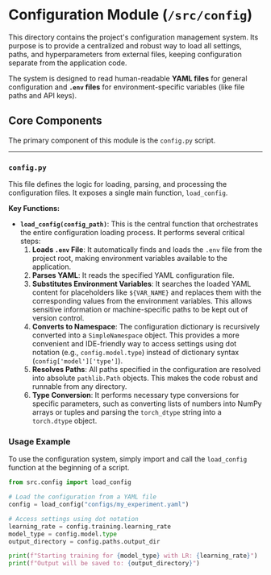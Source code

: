 # Configuration Module (`/src/config`)

This directory contains the project's configuration management system. Its purpose is to provide a centralized and robust way to load all settings, paths, and hyperparameters from external files, keeping configuration separate from the application code.

The system is designed to read human-readable **YAML files** for general configuration and **`.env` files** for environment-specific variables (like file paths and API keys).

## Core Components

The primary component of this module is the `config.py` script.

---

### `config.py`

This file defines the logic for loading, parsing, and processing the configuration files. It exposes a single main function, `load_config`.

**Key Functions:**

* **`load_config(config_path)`**: This is the central function that orchestrates the entire configuration loading process. It performs several critical steps:
    1.  **Loads `.env` File**: It automatically finds and loads the `.env` file from the project root, making environment variables available to the application.
    2.  **Parses YAML**: It reads the specified YAML configuration file.
    3.  **Substitutes Environment Variables**: It searches the loaded YAML content for placeholders like `${VAR_NAME}` and replaces them with the corresponding values from the environment variables. This allows sensitive information or machine-specific paths to be kept out of version control.
    4.  **Converts to Namespace**: The configuration dictionary is recursively converted into a `SimpleNamespace` object. This provides a more convenient and IDE-friendly way to access settings using dot notation (e.g., `config.model.type`) instead of dictionary syntax (`config['model']['type']`).
    5.  **Resolves Paths**: All paths specified in the configuration are resolved into absolute `pathlib.Path` objects. This makes the code robust and runnable from any directory.
    6.  **Type Conversion**: It performs necessary type conversions for specific parameters, such as converting lists of numbers into NumPy arrays or tuples and parsing the `torch_dtype` string into a `torch.dtype` object.

### Usage Example

To use the configuration system, simply import and call the `load_config` function at the beginning of a script.

```python
from src.config import load_config

# Load the configuration from a YAML file
config = load_config("configs/my_experiment.yaml")

# Access settings using dot notation
learning_rate = config.training.learning_rate
model_type = config.model.type
output_directory = config.paths.output_dir

print(f"Starting training for {model_type} with LR: {learning_rate}")
print(f"Output will be saved to: {output_directory}")